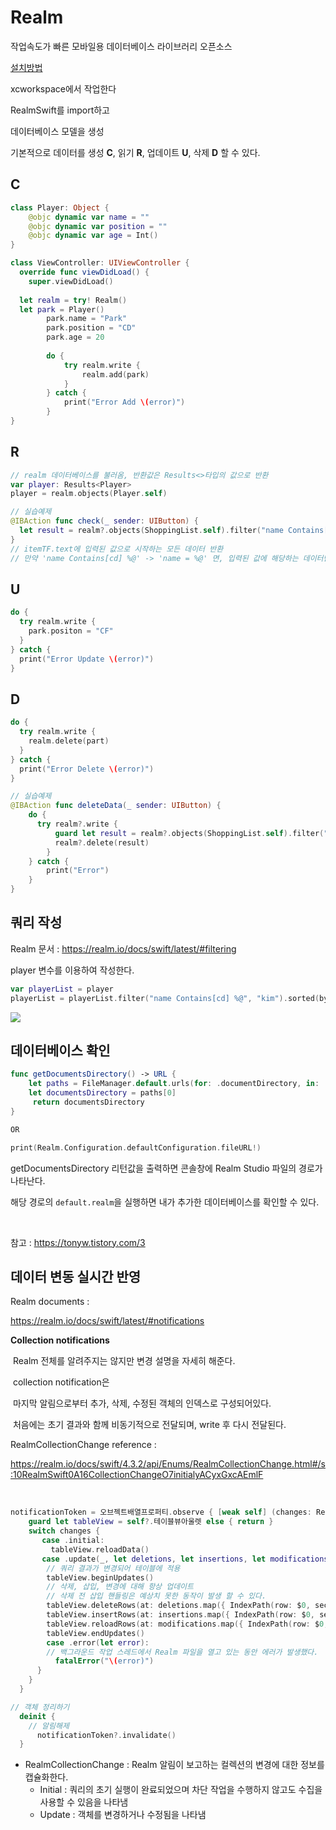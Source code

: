 # Realm

작업속도가 빠른 모바일용 데이터베이스 라이브러리 오픈소스



[설치방법](https://github.com/NORIKIM/Swift-TIL/blob/master/iOS/Cocoapods.md)



xcworkspace에서 작업한다

RealmSwift를 import하고

데이터베이스 모델을 생성

기본적으로 데이터를 생성 **C**, 읽기 **R**, 업데이트 **U**, 삭제 **D** 할 수 있다.



## C

```swift
class Player: Object {
    @objc dynamic var name = ""
    @objc dynamic var position = ""
    @objc dynamic var age = Int()
}

class ViewController: UIViewController {
  override func viewDidLoad() {
    super.viewDidLoad()
        
  let realm = try! Realm()
  let park = Player()
        park.name = "Park"
        park.position = "CD"
        park.age = 20
        
        do {
            try realm.write {
                realm.add(park)
            }
        } catch {
            print("Error Add \(error)")
        }
}
```

## R

```swift
// realm 데이터베이스를 불러옴, 반환값은 Results<>타입의 값으로 반환
var player: Results<Player>
player = realm.objects(Player.self)
```

```swift
// 실습예제
@IBAction func check(_ sender: UIButton) {
  let result = realm?.objects(ShoppingList.self).filter("name Contains[cd] %@", itemTF.text).sorted(byKeyPath: "name", ascending: true)
}
// itemTF.text에 입력된 값으로 시작하는 모든 데이터 반환
// 만약 'name Contains[cd] %@' -> 'name = %@' 면, 입력된 값에 해당하는 데이터만 반환
```



## U

```swift
do {
  try realm.write {
    park.positon = "CF"
  }
} catch {
  print("Error Update \(error)")
}
```

## D

```swift
do {
  try realm.write {
    realm.delete(part)
  }
} catch {
  print("Error Delete \(error)")
}
```

```swift
// 실습예제
@IBAction func deleteData(_ sender: UIButton) {
    do {
      try realm?.write {
          guard let result = realm?.objects(ShoppingList.self).filter("name = %@", itemTF.text).first else { return }
          realm?.delete(result)
        }
    } catch {
        print("Error")
    }
}
```



## 쿼리 작성

Realm 문서 : https://realm.io/docs/swift/latest/#filtering

player 변수를 이용하여 작성한다.

```swift
var playerList = player
playerList = playerList.filter("name Contains[cd] %@", "kim").sorted(byKeyPath: "name", ascending: true)
```

<img src="https://user-images.githubusercontent.com/31604976/76733920-194d9100-67a5-11ea-86a1-c5c50750caf6.jpeg">



<br>

## 데이터베이스 확인

```swift
func getDocumentsDirectory() -> URL {
    let paths = FileManager.default.urls(for: .documentDirectory, in: .userDomainMask)
    let documentsDirectory = paths[0]
     return documentsDirectory
}

OR

print(Realm.Configuration.defaultConfiguration.fileURL!)
```

getDocumentsDirectory 리턴값을 출력하면 콘솔창에 Realm Studio 파일의 경로가 나타난다.

해당 경로의 `default.realm`을 실행하면 내가 추가한 데이터베이스를 확인할 수 있다.

<br>

참고 : https://tonyw.tistory.com/3

## 데이터 변동 실시간 반영

Realm documents :

https://realm.io/docs/swift/latest/#notifications



**Collection notifications**

​    Realm 전체를 알려주지는 않지만 변경 설명을 자세히 해준다.

​    collection notification은

​        마지막 알림으로부터 추가, 삭제, 수정된 객체의 인덱스로 구성되어있다. 

​        처음에는 초기 결과와 함께 비동기적으로 전달되며, write 후 다시 전달된다.

RealmCollectionChange reference :

https://realm.io/docs/swift/4.3.2/api/Enums/RealmCollectionChange.html#/s:10RealmSwift0A16CollectionChangeO7initialyACyxGxcAEmlF

<br>

```swift
notificationToken = 오브젝트배열프로퍼티.observe { [weak self] (changes: RealmCollectionChange) in
    guard let tableView = self?.테이블뷰아울렛 else { return }
    switch changes {
       case .initial:
         tableView.reloadData()
       case .update(_, let deletions, let insertions, let modifications):
        // 쿼리 결과가 변경되어 테이블에 적용
        tableView.beginUpdates()
        // 삭제, 삽입, 변경에 대해 항상 업데이트
        // 삭제 전 삽입 핸들링은 예상치 못한 동작이 발생 할 수 있다.
        tableView.deleteRows(at: deletions.map({ IndexPath(row: $0, section: 0)}), with: .automatic)
        tableView.insertRows(at: insertions.map({ IndexPath(row: $0, section: 0) }), with: .automatic)
        tableView.reloadRows(at: modifications.map({ IndexPath(row: $0, section: 0) }), with: .automatic)
        tableView.endUpdates()
        case .error(let error):
        // 백그라운드 작업 스레드에서 Realm 파일을 열고 있는 동안 에러가 발생했다.
          fatalError("\(error)")
      }
    }
  }

// 객체 정리하기
  deinit {
    // 알림해제
      notificationToken?.invalidate()
  }
```

- RealmCollectionChange : Realm 알림이 보고하는 컬렉션의 변경에 대한 정보를 캡슐화한다.
  - Initial : 쿼리의 초기 실행이 완료되었으며 차단 작업을 수행하지 않고도 수집을 사용할 수 있음을 나타냄
  - Update : 객체를 변경하거나 수정됨을 나타냄